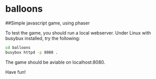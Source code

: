 # balloons
##Simple javascript game, using phaser

To test the game, you should run a local webserver.
Under Linux with busybux installed, try the following:
```bash
cd balloons
busybox httpd -p 8080 .
```
The game should be aviable on localhost:8080.



Have fun!

